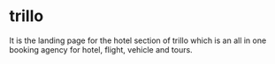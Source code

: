 # trillo
It is the landing page for the hotel section of trillo which is an all in one booking agency for hotel, flight, vehicle and tours.  
